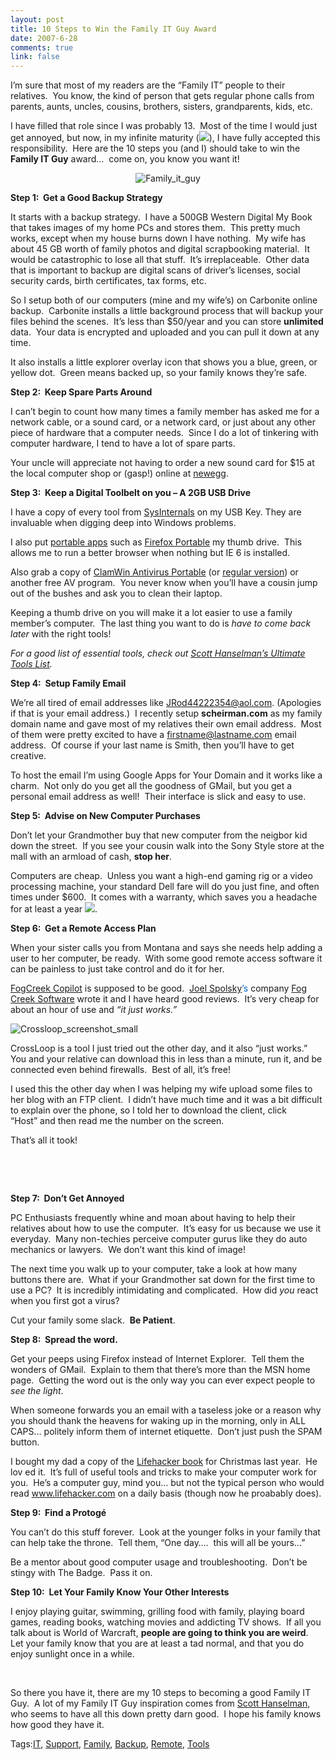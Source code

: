 ```yaml
--- 
layout: post
title: 10 Steps to Win the Family IT Guy Award
date: 2007-6-28
comments: true
link: false
---
```

<p>I&rsquo;m sure that most of my readers are the &ldquo;Family IT&rdquo; people&nbsp;to their relatives.&nbsp; You know, the kind of person that gets regular phone calls from parents, aunts, uncles, cousins, brothers, sisters, grandparents, kids, etc.</p><p>I have filled that role since I was probably 13.&nbsp; Most of the time I would just get annoyed, but now, in my infinite maturity (<img src="/images/smile1_______________________.gif"   />), I have fully accepted this responsibility.&nbsp; Here are the 10 steps you (and I) should take to win the <strong>Family IT Guy</strong> award&hellip;&nbsp; come on, you know you want it!</p><div style="TEXT-ALIGN: center"><p><img src="/images/family_it_guy.gif" alt="Family_it_guy"  border="0"  /></p></div><p><strong>Step 1:&nbsp; Get a Good Backup Strategy</strong></p><p>It starts with a backup strategy.&nbsp; I have a 500GB Western Digital My Book that takes images of my home PCs and stores them.&nbsp; This pretty much works, except when my house burns down I have nothing.&nbsp; My wife has about 45 GB worth of family photos and digital scrapbooking material.&nbsp; It would be catastrophic to lose all that stuff.&nbsp; It&rsquo;s irreplaceable.&nbsp; Other data that is important to backup are digital scans of driver&rsquo;s licenses, social security cards, birth certificates, tax forms, etc.</p><p>So I setup both of our computers (mine and my wife&rsquo;s) on Carbonite online backup.&nbsp; Carbonite installs a little background process that will backup your files behind the scenes.&nbsp; It&rsquo;s less than $50/year and you can store <strong>unlimited</strong> data.&nbsp; Your data is encrypted and uploaded and you can pull it down at any time.</p><p>It also installs a little explorer overlay icon that shows you a blue, green, or yellow dot.&nbsp; Green means backed up, so your family knows they&rsquo;re safe.</p><p><strong>Step 2:&nbsp; Keep Spare Parts Around</strong></p><p>I can&rsquo;t begin to count how many times a family member has asked me for a network cable, or a sound card, or a network card, or just about any other piece of hardware that a computer needs.&nbsp; Since I do a lot of&nbsp;tinkering with computer hardware, I tend to have a lot of spare parts.</p><p>Your uncle will appreciate not having to order a new sound card for $15 at the local computer shop or (gasp!) online at&nbsp;<a href="http://newegg.com/" target="_blank">newegg</a>.</p><p><strong>Step 3:&nbsp; Keep a Digital Toolbelt on you &ndash; A 2GB USB&nbsp;Drive</strong></p><p>I have a copy of&nbsp;every tool from <a href="http://sysinternals.com/" target="_blank">SysInternals</a> on my&nbsp;USB&nbsp;Key.&nbsp;They are invaluable when digging deep into Windows problems.</p><p>I also put <a href="http://portableapps.com/" target="_blank">portable apps</a> such as <a href="http://portableapps.com/apps/internet/firefox_portable" target="_blank">Firefox Portable</a> my thumb drive.&nbsp; This allows me to run a better browser when nothing but IE 6 is installed.</p><p>Also grab a copy of <a href="http://portableapps.com/apps/utilities/clamwin_portable" target="_blank">ClamWin Antivirus Portable</a><font color="#0066cc"> </font>(or <a href="http://www.clamwin.com/" target="_blank">regular version</a>)&nbsp;or another free AV program.&nbsp; You never know when you&rsquo;ll have a cousin jump out of the bushes and ask you to clean their laptop.</p><p>Keeping a thumb drive on you will make it a lot easier to use a family member&rsquo;s computer.&nbsp; The last thing you want to do is <em>have to come back later</em> with the right tools!</p><p><em>For a good list of essential tools, check out <a href="http://computerzen.com/tools" target="_blank">Scott Hanselman&rsquo;s Ultimate Tools List</a>.</em></p><p><strong>Step 4:&nbsp; Setup Family Email</strong></p><p>We&rsquo;re all tired of email addresses like <a href="mailto:JRod44222354@aol.com">JRod44222354@aol.com</a>. (Apologies if that is your email address.)&nbsp; I recently setup <strong>scheirman.com</strong> as my family domain name and gave most of my relatives their own email address.&nbsp; Most of them were pretty excited to have a <a href="mailto:firstname@lastname.com">firstname@lastname.com</a> email address.&nbsp; Of course if your last name is Smith, then you&rsquo;ll have to get creative.</p><p>To host the email I&rsquo;m using Google Apps for Your Domain and it works like a charm.&nbsp; Not only do you get all the goodness of GMail, but you get a personal email address as well!&nbsp; Their interface is slick and easy to use.</p><p><strong>Step 5:&nbsp; Advise on New Computer Purchases</strong></p><p>Don&rsquo;t let your Grandmother buy that new computer from the neigbor kid down the street.&nbsp; If you see your cousin walk into the Sony Style store at the mall with an armload of cash, <strong>stop her</strong>.&nbsp; </p><p>Computers are cheap.&nbsp; Unless you want a high-end gaming rig or a video processing machine, your standard Dell fare will do you just fine, and often times under $600.&nbsp; It comes with a warranty, which saves you a headache for at least a year <img src="http://www.flux88.com/uploads/smile1.gif" />.</p><p><strong>Step 6:&nbsp; Get a Remote Access Plan</strong></p><p>When your sister calls you from Montana and says she needs help adding a user to her computer, be ready.&nbsp; With some good remote access software it can be painless to just take control and do it for her.</p><p><a href="http://copilot.com/" target="_blank">FogCreek Copilot</a> is supposed to be good.&nbsp; <a href="http://www.joelonsoftware.com/" target="_blank">Joel Spolsky</a><font color="#0066cc">&rsquo;s</font> company <a href="http://www.fogcreeksoftware.com/" target="_blank">Fog Creek Software</a> wrote it and I have heard good reviews.&nbsp; It&rsquo;s very cheap for about an hour of use and <em>&ldquo;it just works.&rdquo;</em></p><p><img src="/images/crossloop_screenshot_small.jpg" alt="Crossloop_screenshot_small"  border="0"  /></p><p>CrossLoop is a tool I just tried out the other day, and it also &ldquo;just works.&rdquo;&nbsp; You and your relative can download this in less than a minute, run it, and be connected even behind firewalls.&nbsp; Best of all, it&rsquo;s free!</p><p>I used this the other day when I was helping my wife upload some files to her blog with an FTP client.&nbsp; I didn&rsquo;t have much time and it was a bit difficult to explain over the phone, so I told her to download the client, click &ldquo;Host&rdquo;&nbsp;and then read me the number on the screen.&nbsp; </p><p>That&rsquo;s all it took!</p><p>&nbsp;</p><p>&nbsp;</p><p><strong>Step 7:&nbsp; Don&rsquo;t Get Annoyed</strong></p><p>PC Enthusiasts frequently whine and moan about having to help their relatives about how to use the computer.&nbsp; It&rsquo;s easy for us because we use it everyday.&nbsp; Many non-techies perceive computer gurus like they do auto mechanics or lawyers.&nbsp; We don&rsquo;t want this kind of image!</p><p>The next time you walk up to your computer, take a look at how many buttons there are.&nbsp; What if your Grandmother sat down for the first time to use a PC?&nbsp; It is incredibly intimidating and complicated.&nbsp; How did <em>you</em> react when you first got a virus?&nbsp; </p><p>Cut your family some slack.&nbsp; <strong>Be Patient</strong>.</p><p><strong>Step 8:&nbsp; Spread the word.&nbsp; </strong></p><p>Get your peeps using Firefox instead of Internet Explorer.&nbsp; Tell them the wonders of GMail.&nbsp; Explain to them that there&rsquo;s more than the MSN home page.&nbsp; Getting the word out is the only way you can ever expect people to <em>see the light</em>.</p><p>When someone forwards you an email with a taseless joke or a reason why you should thank the heavens for waking up in the morning, only in ALL CAPS&hellip; politely inform them of internet etiquette.&nbsp; Don&rsquo;t just push the SPAM button.</p><p>I bought my dad a copy of the <a href="http://www.amazon.com/Lifehacker-Tech-Tricks-Turbocharge-Your/dp/0470050659" target="_blank">Lifehacker book</a> for Christmas last year.&nbsp; He lov
ed it.&nbsp; It&rsquo;s full of useful tools and tricks to make your computer work for you.&nbsp; He&rsquo;s a computer guy, mind you&hellip; but not the typical person who would read <a href="http://www.lifehacker.com/">www.lifehacker.com</a> on a daily basis (though now he proabably does).</p><p><strong>Step 9:&nbsp; Find a Protogé</strong></p><p>You can&rsquo;t do this stuff forever.&nbsp; Look at the younger folks in your family that can help take the throne.&nbsp; Tell them, &ldquo;One day&hellip;.&nbsp; this will all be yours&hellip;&rdquo;</p><p>Be a mentor about good computer usage and troubleshooting.&nbsp; Don&rsquo;t be stingy with The Badge.&nbsp; Pass it on.</p><p><strong>Step 10:&nbsp; Let Your Family Know Your Other Interests</strong></p><p>I enjoy playing guitar, swimming, grilling food with family, playing board games, reading books, watching movies and addicting TV shows.&nbsp; If all you talk about is World of Warcraft, <strong>people are going to think you are weird</strong>.&nbsp; Let your family know that you are at least a tad normal, and that you do enjoy sunlight once in a while.</p><p>&nbsp;</p><p>So there you have it, there are my 10 steps to becoming a good Family IT Guy.&nbsp; A lot of my Family IT Guy inspiration comes from <a href="http://computerzen.com/" target="_blank">Scott Hanselman</a>, who seems to have all this down pretty darn good.&nbsp; I hope his family knows how good they have it.</p><div class="bjtags">Tags:<a rel="tag" href="http://technorati.com/tag/IT">IT</a>, <a rel="tag" href="http://technorati.com/tag/Support">Support</a>, <a rel="tag" href="http://technorati.com/tag/Family">Family</a>, <a rel="tag" href="http://technorati.com/tag/Backup">Backup</a>, <a rel="tag" href="http://technorati.com/tag/Remote">Remote</a>, <a rel="tag" href="http://technorati.com/tag/Tools">Tools</a></div>
